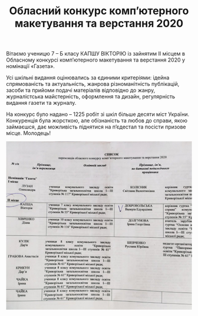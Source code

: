 ﻿---
title: Обласний конкурс комп’ютерного макетування та верстання 2020
---

Вітаємо ученицю 7 – Б класу КАПШУ ВІКТОРІЮ із зайнятим ІІ місцем в Обласному конкурсі комп’ютерного макетування та верстання 2020 у номінації «Газета».

Усі шкільні видання оцінювались за єдиними критеріями: ідейна спрямованість та актуальність, жанрова різноманітність публікацій, засоби та прийоми подачі матеріалів відповідно до жанру, журналістська майстерність, оформлення та дизайн, регулярність видання газети та журналу.

На конкурс було надано – 1225 робіт зі шкіл більше десяти міст України. Конкуренція була жорсткою, але обізнаність та любов до справи, якою займаєшся, дає можливість піднятися на п’єдестал та посісти призове місце. Молодець!

![](image.jpg)
